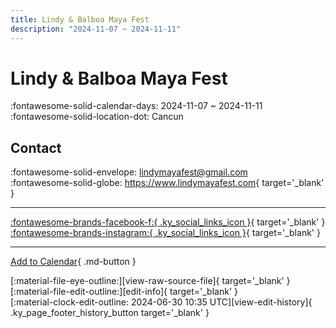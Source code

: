 ```yaml
---
title: Lindy & Balboa Maya Fest
description: "2024-11-07 ~ 2024-11-11"
---
```


# Lindy & Balboa Maya Fest 

:fontawesome-solid-calendar-days: 2024-11-07 ~ 2024-11-11  
:fontawesome-solid-location-dot: Cancun  

## Contact

:fontawesome-solid-envelope: <lindymayafest@gmail.com>  
:fontawesome-solid-globe: <https://www.lindymayafest.com>{ target='_blank' }  

---

 [:fontawesome-brands-facebook-f:{ .ky_social_links_icon }](https://www.facebook.com/lindymayafest){ target='_blank' } [:fontawesome-brands-instagram:{ .ky_social_links_icon }](https://instagram.com/lindymayafest){ target='_blank' }

---

[Add to Calendar](https://swing.news/ics/en/2024/es_MX/lindy-n-balboa-maya-fest-2024.ics){ .md-button }

<div class="ky_page_footer" markdown>
<div class="ky_page_footer_trailing" markdown="span">
[:material-file-eye-outline:][view-raw-source-file]{ target='_blank' }
[:material-file-edit-outline:][edit-info]{ target='_blank' }
</div>
<div class="ky_page_footer_leading" markdown="span">
[:material-clock-edit-outline: 2024-06-30 10:35 UTC][view-edit-history]{ .ky_page_footer_history_button target='_blank' }
</div>
</div>

[view-raw-source-file]: https://github.com/swingdance/events/blob/main/2024/es_MX/lindy-n-balboa-maya-fest-2024.json "View Raw Source File"
[edit-info]: https://github.com/swingdance/events/issues/new?assignees=&labels=update+event&projects=&template=03-update_entity.yml&title=%5B2024%2Fes_MX%5D%20Lindy%20%26%20Balboa%20Maya%20Fest&region=es_MX&year=2024&id=lindy-n-balboa-maya-fest-2024&name=Lindy%20%26%20Balboa%20Maya%20Fest&org_id= "Edit Info"

[view-edit-history]: https://github.com/swingdance/events/commits/main/2024/es_MX/lindy-n-balboa-maya-fest-2024.json "View Edit History"
